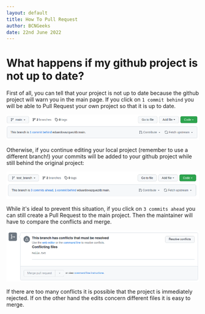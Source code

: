 ```yaml
---
layout: default
title: How To Pull Request
author: BCNGeeks
date: 22nd June 2022
---
```


# What happens if my github project is not up to date?

First of all, you can tell that your project is not up to date because the github project will warn you in the main page. If you click on `1 commit behind` you will be able to Pull Request your own project so that it is up to date.

![Not up to date!](./img/Warning.png)


Otherwise, if you continue editing your local project (remember to use a different branch!) your commits will be added to your github project while still behind the original project:

![If I keep working...](./img/warning%20advanced.png)

While it's ideal to prevent this situation, if you click on `3 commits ahead` you can still create a Pull Request to the main project. Then the maintainer will have to compare the conflicts and merge.

![Pull Request Anyway](./img/Maintainer%20POV.png)

If there are too many conflicts it is possible that the project is immediately rejected. If on the other hand the edits concern different files it is easy to merge.

